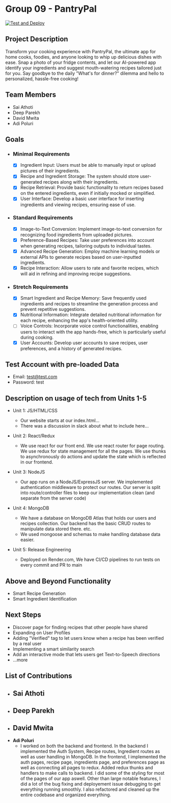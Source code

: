 # Group 09 - PantryPal

[![Test and Deploy](https://github.com/ubc-cpsc455-2024S/pantrypal-09_dads/actions/workflows/test_and_deploy.yaml/badge.svg?event=push)](https://github.com/ubc-cpsc455-2024S/pantrypal-09_dads/actions/workflows/test_and_deploy.yaml)

## Project Description

Transform your cooking experience with PantryPal, the ultimate app for home cooks, foodies, and anyone looking to whip up delicious dishes with ease. Snap a photo of your fridge contents, and let our AI-powered app identify your ingredients and suggest mouth-watering recipes tailored just for you. Say goodbye to the daily "What's for dinner?" dilemma and hello to personalized, hassle-free cooking!

## Team Members

- Sai Athoti
- Deep Parekh
- David Mwita
- Adi Poluri

  
## Goals
- ### Minimal Requirements
  - [x] Ingredient Input: Users must be able to manually input or upload pictures of their ingredients.
  - [x] Recipe and Ingredient Storage: The system should store user-generated recipes along with their ingredients.
  - [x] Recipe Retrieval: Provide basic functionality to return recipes based on the entered ingredients, even if initially mocked or simplified.
  - [x] User Interface: Develop a basic user interface for inserting ingredients and viewing recipes, ensuring ease of use.
- ### Standard Requirements
  - [x] Image-to-Text Conversion: Implement image-to-text conversion for recognizing food ingredients from uploaded pictures.
  - [x] Preference-Based Recipes: Take user preferences into account when generating recipes, tailoring outputs to individual tastes.
  - [x] Advanced Recipe Generation: Employ machine learning models or external APIs to generate recipes based on user-inputted ingredients.
  - [x] Recipe Interaction: Allow users to rate and favorite recipes, which will aid in refining and improving recipe suggestions.
- ### Stretch Requirements
  - [x] Smart Ingredient and Recipe Memory: Save frequently used ingredients and recipes to streamline the generation process and prevent repetitive suggestions.
  - [x] Nutritional Information: Integrate detailed nutritional information for each recipe, enhancing the app's health-oriented utility.
  - [ ] Voice Controls: Incorporate voice control functionalities, enabling users to interact with the app hands-free, which is particularly useful during cooking.
  - [x] User Accounts: Develop user accounts to save recipes, user preferences, and a history of generated recipes.

## Test Account with pre-loaded Data
- Email: test@test.com
- Password: test

## Description on usage of tech from Units 1-5 
- Unit 1: JS/HTML/CSS
  - Our website starts at our index.html...
  - There was a discussion in slack about what to include here...
    
- Unit 2: React/Redux
  - We use react for our front end. We use react router for page routing. We use redux for state management for all the pages. We use thunks to asynchronously do actions and update the state which is reflected in our frontend.
 
- Unit 3: NodeJS
  - Our app runs on a NodeJS/ExpressJS server. We implemented authentication middleware to protect our routes. Our server is split into route/controller files to keep our implementation clean (and separate from the server code)

- Unit 4: MongoDB
  - We have a database on MongoDB Atlas that holds our users and recipes collection. Our backend has the basic CRUD routes to manipulate data stored there. etc.
  - We used mongoose and schemas to make handling database data easier.

- Unit 5: Release Engineering
  - Deployed on Render.com, We have CI/CD pipelines to run tests on every commit and PR to main 

## Above and Beyond Functionality
- Smart Recipe Generation
- Smart Ingredient Identification

## Next Steps
- Discover page for finding recipes that other people have shared
- Expanding on User Profiles
- Adding "Verified" tag to let users know when a recipe has been verified by a real user
- Implementing a smart similarity search
- Add an interactive mode that lets users get Text-to-Speech directions
- ...more

## List of Contributions

- **Sai Athoti**
  - 
- **Deep Parekh**
  - 
- **David Mwita**
  -  
- **Adi Poluri**
  - I worked on both the backend and frontend. In the backend I implemented the Auth System, Recipe routes, Ingredient routes as well as user handling in MongoDB. In the frontend, I implemented the auth pages, recipe page, ingredients page, and preferences page as well as connecting all pages to redux. Added redux thunks and handlers to make calls to backend. I did some of the styling for most of the pages of our app aswell. Other than large notable features, I did a lot of the bug fixing and deployement issue debugging to get everything running smoothly. I also refactored and cleaned up the entire codebase and organized everything.





